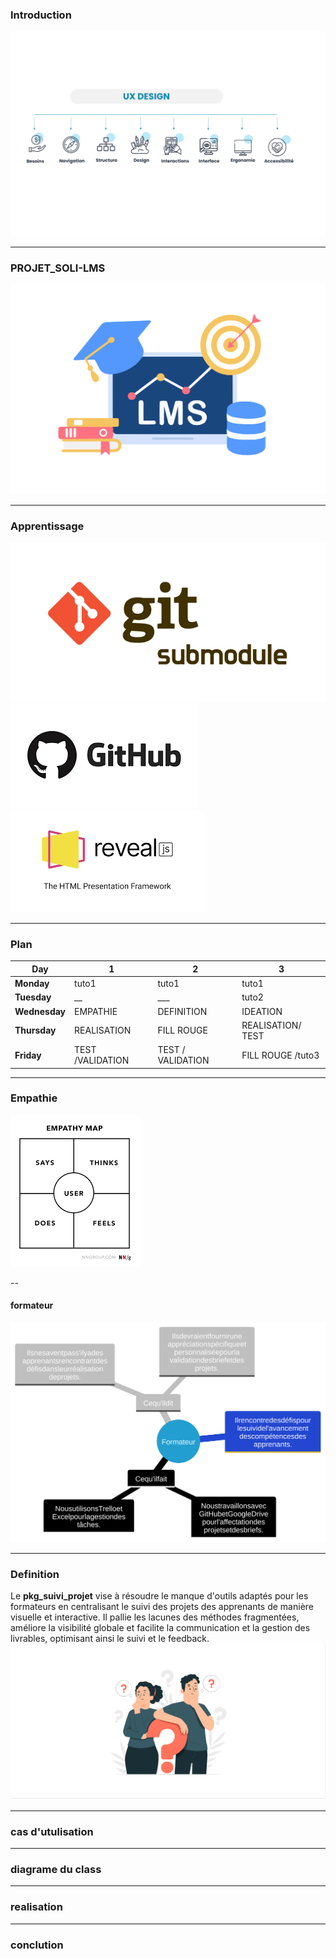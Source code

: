### Introduction
![introduction](../image/ux-design.png "ux-design")
 
 
---

### PROJET_SOLI-LMS

![Soli-lms](../image/soli-lms.png "ux-design")


---

### Apprentissage
![Soli-lms](../image/git-submodule.png "ux-design")
![Soli-lms](../image/github.png "ux-design")
![Soli-lms](../image/reveal-js.png "ux-design")

---
###  Plan


| Day            |     1       |         2               |        3         | 
|------------    |-------------|-------------------------|------------------|
| **Monday**     | tuto1       |   tuto1                 |   tuto1          | 
| **Tuesday**    |      __     |       ___               |   tuto2          | 
| **Wednesday**  |   EMPATHIE  |   DEFINITION              |    IDEATION    | 
| **Thursday**   | REALISATION |     FILL ROUGE          |    REALISATION/ TEST    |
| **Friday**     | TEST /VALIDATION       |    TEST / VALIDATION     |      FILL ROUGE /tuto3           |

---
### Empathie
![Soli-lms](../image/images.png "ux-design")

--
 #### formateur
![Soli-lms](../image/carte-empathie-formateur.svg "ux-design")



---
### Definition
   Le **pkg_suivi_projet** vise à résoudre le manque d'outils adaptés pour les formateurs en centralisant le suivi des projets des apprenants de manière visuelle et interactive. Il pallie les lacunes des méthodes fragmentées, améliore la visibilité globale et facilite la communication et la gestion des livrables, optimisant ainsi le suivi et le feedback.
![Soli-lms](../image/definition.png "ux-design")


---
### cas d'utulisation
---
### diagrame du class 
---
### realisation
---
### conclution